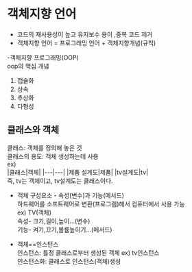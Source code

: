 # 객체지향 언어
- 코드의 재사용성이 높고 유지보수 용이 ,중복 코드 제거  
- 객체지향 언어 = 프로그래밍 언어 + 객체지향개념(규칙)  

-객체지향 프로그래밍(OOP)  
oop의 핵심 개념  
1. 캡슐화  
2. 상속  
3. 추상화  
4. 다형성  

## 클래스와 객체
 클래스: 객체를 정의해 놓은 것  
 클래스의 용도: 객체 생성하는데 사용  
ex)  
|클래스|객체|
|---|---|
|제품 설계도|제품|
|tv설계도|tv|  
즉, tv는 객체이고, tv설계도는 클래스이다.  

- 객체 구성요소 - 속성(변수)과 기능(메서드)  
하드웨어를 소프트웨어로 변환(프로그램)해서 컴퓨터에서 사용 가능  
ex) TV(객체)  
속성- 크기,길이,높이...(변수)  
기능- 켜기,끄기,볼륨높이기...(메서드)  

- 객체==인스턴스  
인스턴스: 틀정 클래스로부터 생성된 객체 ex) tv인스턴스  
인스턴스화: 클래스로  인스턴스(객체)생성  




